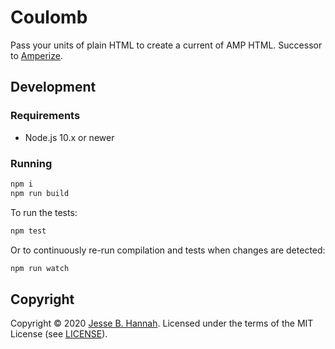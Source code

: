 # Coulomb

Pass your units of plain HTML to create a current of AMP HTML. Successor to
[Amperize](https://github.com/jbhannah/amperize).

## Development

### Requirements

- Node.js 10.x or newer

### Running

```bash
npm i
npm run build
```

To run the tests:

```bash
npm test
```

Or to continuously re-run compilation and tests when changes are detected:

```bash
npm run watch
```

## Copyright

Copyright © 2020 [Jesse B. Hannah](https://jbhannah.net). Licensed under the
terms of the MIT License (see [LICENSE](LICENSE)).
